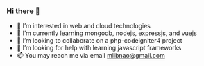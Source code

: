 ### Hi there 👋

- 🔭 I’m interested in web and cloud technologies
- 🌱 I’m currently learning mongodb, nodejs, expressjs, and vuejs
- 👯 I’m looking to collaborate on a php-codeigniter4 project
- 🤔 I’m looking for help with learning javascript frameworks
- 📫 You may reach me via email mlibnao@gmail.com


<!--
**x1650/x1650** is a ✨ _special_ ✨ repository because its `README.md` (this file) appears on your GitHub profile.

-->
